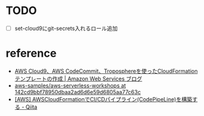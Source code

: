 # TODO
- [ ] set-cloud9にgit-secrets入れるロール追加

# reference
* [AWS Cloud9、AWS CodeCommit、Troposphereを使ったCloudFormationテンプレートの作成 | Amazon Web Services ブログ](https://aws.amazon.com/jp/blogs/news/using-aws-cloud9-aws-codecommit-and-troposphere-to-author-aws-cloudformation-templates/)
* [aws-samples/aws-serverless-workshops at 142cd9bbf78950dbaa2ad6d6e59d6805aa77c63c](https://github.com/aws-samples/aws-serverless-workshops/tree/142cd9bbf78950dbaa2ad6d6e59d6805aa77c63c)
* [[AWS] AWSCloudFormationでCI/CDパイプライン(CodePipeLine)を構築する - Qiita](https://qiita.com/is_ryo/items/0382d183f514e0d06f4d)
